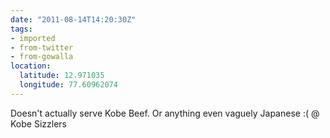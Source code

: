 ```yaml
---
date: "2011-08-14T14:20:30Z"
tags:
- imported
- from-twitter
- from-gowalla
location:
  latitude: 12.971035
  longitude: 77.60962074
---
```

Doesn't actually serve Kobe Beef. Or anything even vaguely Japanese :\( @ Kobe Sizzlers
